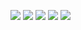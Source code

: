 ![](https://github-profile-summary-cards.vercel.app/api/cards/profile-details?username=KotKompot0&theme=vue)
![](https://github-profile-summary-cards.vercel.app/api/cards/most-commit-language?username=KotKompot0&theme=vue)
![](https://github-profile-summary-cards.vercel.app/api/cards/repos-per-language?username=KotKompot0&theme=vue)
![](https://github-profile-summary-cards.vercel.app/api/cards/stats?username=KotKompot0&theme=vue)
![](https://github-profile-summary-cards.vercel.app/api/cards/productive-time?username=KotKompot0&theme=vue)
